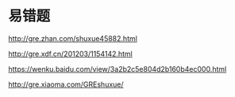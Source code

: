 # 易错题    

http://gre.zhan.com/shuxue45882.html    

http://gre.xdf.cn/201203/1154142.html    

https://wenku.baidu.com/view/3a2b2c5e804d2b160b4ec000.html     

http://gre.xiaoma.com/GREshuxue/    
